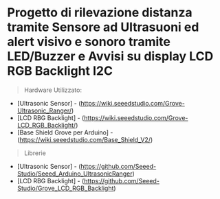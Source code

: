# Progetto di rilevazione distanza tramite Sensore ad Ultrasuoni ed alert visivo e sonoro tramite LED/Buzzer e Avvisi su display LCD RGB Backlight I2C

> Hardware Utilizzato:
- [Ultrasonic Sensor] - (https://wiki.seeedstudio.com/Grove-Ultrasonic_Ranger/)
- [LCD RBG Backlight] - (https://wiki.seeedstudio.com/Grove-LCD_RGB_Backlight/)
- [Base Shield Grove per Arduino] - (https://wiki.seeedstudio.com/Base_Shield_V2/)

> Librerie 
- [Ultrasonic Sensor] - (https://github.com/Seeed-Studio/Seeed_Arduino_UltrasonicRanger)
- [LCD RBG Backlight] - (https://github.com/Seeed-Studio/Grove_LCD_RGB_Backlight)
